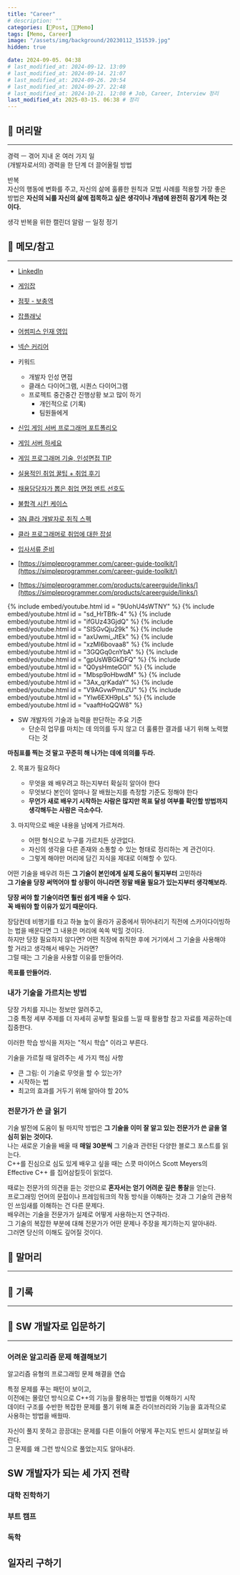 ```yaml
---
title: "Career"
# description: ""
categories: [📀Post, 🍋‍🟩Memo]
tags: [Memo, Career]
image: "/assets/img/background/20230112_151539.jpg"
hidden: true

date: 2024-09-05. 04:38
# last_modified_at: 2024-09-12. 13:09
# last_modified_at: 2024-09-14. 21:07
# last_modified_at: 2024-09-26. 20:54
# last_modified_at: 2024-09-27. 22:48
# last_modified_at: 2024-10-21. 12:08 # Job, Career, Interview 정리
last_modified_at: 2025-03-15. 06:38 # 정리
---
```


## 📀 머리말

---

경력 ㅡ 겪어 지내 온 여러 가지 일  
(개발자로서의) 경력을 한 단계 더 끌어올릴 방법  

반복  
자신의 행동에 변화를 주고, 자신의 삶에 훌륭한 원칙과 모범 사례를 적용할 가장 좋은 방법은 **자신의 뇌를 자신의 삶에 접목하고 싶은 생각이나 개념에 완전히 잠기게 하는 것이다.**  

생각 반복을 위한 캘린더 알람 ㅡ 일정 정기

## 📀 메모/참고

---

- [LinkedIn](https://www.linkedin.com/feed/)

- [게임잡](https://www.gamejob.co.kr/main/home)
- [점핏 - 보충역](https://www.jumpit.co.kr/search?sort=relation&keyword=보충역)
- [잡플래닛](https://www.jobplanet.co.kr/job)
- [어썸피스 인재 영입](https://recruit.awesomepiece.com/)
- [넥슨 커리어](https://career.nexon.com/common/main)

- 키워드
  - 개발자 인성 면접
  - 클래스 다이어그램, 시퀀스 다이어그램
  - 프로젝트 중간중간 진행상황 보고 많이 하기
    - 개인적으로 (기록)
    - 팀원들에게

- [신입 게임 서버 프로그래머 포트폴리오](https://developstudy.tistory.com/72)
- [게임 서버 하세요](https://gall.dcinside.com/mgallery/board/view/?id=gamejob&no=374)

- [게임 프로그래머 기술, 인성면접 TIP](https://m.dcinside.com/board/gamejob/27979?recommend=1)
- [실용적인 취업 꿀팁 + 취업 후기](https://gall.dcinside.com/board/view/?id=employment&no=1420825)
- [채용담당자가 뽑은 취업 면접 멘트 선호도](https://x.com/wildcatclub_/status/1837713685986648119)
- [불합격 시킨 케이스](https://x.com/Conoh_ts/status/1674653891450003463)

- [3N 클라 개발자로 취직 스펙](https://m.dcinside.com/board/gamejob/180880)
- [클라 프로그래머로 취업에 대한 잡설](ttps://m.dcinside.com/board/game_dev/76371)

- [입사서류 준비](https://blog.naver.com/signalyeon/222545412093)

- [https://simpleprogrammer.com/career-guide-toolkit/](https://simpleprogrammer.com/career-guide-toolkit/)  
- [https://simpleprogrammer.com/products/careerguide/links/](https://simpleprogrammer.com/products/careerguide/links/)  

{% include embed/youtube.html id = "9UohU4sWTNY" %}
{% include embed/youtube.html id = "sd_HrTBfk-4" %}
{% include embed/youtube.html id = "ifGUz43GjdQ" %}
{% include embed/youtube.html id = "SISGvQju29k" %}
{% include embed/youtube.html id = "axUwmi_JtEk" %}
{% include embed/youtube.html id = "xzMl6bovaa8" %}
{% include embed/youtube.html id = "3GQGq0cnYbA" %}
{% include embed/youtube.html id = "gpUsWBGkDFQ" %}
{% include embed/youtube.html id = "Q0ysHmteGOI" %}
{% include embed/youtube.html id = "Mbsp9oHbwdM" %}
{% include embed/youtube.html id = "3Ax_qrKadaY" %}
{% include embed/youtube.html id = "V9AGvwPmnZU" %}
{% include embed/youtube.html id = "Ylw6EXH9pLs" %}
{% include embed/youtube.html id = "vaaftHoQQW8" %}

- SW 개발자의 기술과 능력을 판단하는 주요 기준
  - 단순히 업무를 마치는 데 의의를 두지 않고 더 훌륭한 결과를 내기 위해 노력했다는 것

**마침표를 찍는 것 말고 꾸준히 해 나가는 데에 의의를 두라.**  

2. 목표가 필요하다
   - 무엇을 왜 배우려고 하는지부터 확실히 알아야 한다
   - 무엇보다 본인이 얼마나 잘 배웠는지를 측정할 기준도 정해야 한다
   - **무언가 새로 배우기 시작하는 사람은 많지만 목표 달성 여부를 확인할 방법까지 생각해두는 사람은 극소수다.**

5. 마지막으로 배운 내용을 남에게 가르쳐라.
   - 어떤 형식으로 누구를 가르치든 상관없다.
   - 자신의 생각을 다른 존재와 소통할 수 있는 형태로 정리하는 게 관건이다.
   - 그렇게 해야만 머리에 담긴 지식을 제대로 이해할 수 있다.

어떤 기술을 배우려 하든 **그 기술이 본인에게 실제 도움이 될지부터** 고민하라  
**그 기술을 당장 써먹어야 할 상황이 아니라면 정말 배울 필요가 있는지부터 생각해보라.**  

**당장 써야 할 기술이라면 훨씬 쉽게 배울 수 있다.**  
**꼭 배워야 할 이유가 있기 때문이다.**  

장담컨데 비행기를 타고 하늘 높이 올라가 공중에서 뛰어내리기 직전에 스카이다이빙하는 법을 배운다면 그 내용은 머리에 쏙쏙 박힐 것이다.  
하지만 당장 필요하지 않다면? 어떤 직장에 취직한 후에 거기에서 그 기술을 사용해야 할 거라고 생각해서 배우는 거라면?  
그럴 때는 그 기술을 사용할 이유를 만들어라.  

**목표를 만들어라.**  

### 내가 기술을 가르치는 방법

당장 가치를 지니는 정보만 알려주고,  
그중 특정 세부 주제를 더 자세히 공부할 필요를 느낄 때 활용할 참고 자료를 제공하는데 집중한다.  

이러한 학습 방식을 저자는 "적시 학습" 이라고 부른다.  

기술을 가르칠 때 알려주는 세 가지 핵심 사항  

- 큰 그림: 이 기술로 무엇을 할 수 있는가?
- 시작하는 법
- 최고의 효과를 거두기 위해 알아야 할 20%

### 전문가가 쓴 글 읽기

기술 발전에 도움이 될 마지막 방법은 **그 기술을 이미 잘 알고 있는 전문가가 쓴 글을 열심히 읽는 것이다.**  
나는 새로운 기술을 배울 때 **매일 30분씩** 그 기술과 관련된 다양한 블로그 포스트를 읽는다.  
C++를 진심으로 심도 있게 배우고 싶을 때는 스콧 마이어스 Scott Meyers의 Effective C++ 를 집어삼킬듯이 읽었다.  

때로는 전문가의 의견을 듣는 것만으로 **혼자서는 얻기 어려운 깊은 통찰**을 얻는다.  
프로그래밍 언어의 문접이나 프레임워크의 작동 방식을 이해하는 것과 그 기술의 관용적인 쓰임새를 이해하는 건 다른 문제다.  
배우려는 기술을  전문가가 실제로 어떻게 사용하는지 연구하라.  
그 기술의 복잡한 부분에 대해 전문가가 어떤 문제나 주장을 제기하는지 알아내라.  
그러면 당신의 이해도 깊어질 것이다.  

## 📀 말머리

---

## 📀 기록

---

## 📀 SW 개발자로 입문하기

---

### 어려운 알고리즘 문제 해결해보기

알고리즘 유형의 프로그래밍 문제 해결을 연습  

특정 문제를 푸는 패턴이 보이고,  
이전에는 몰랐던 방식으로 C++의 기능을 활용하는 방법을 이해하기 시작  
데이터 구조를 수반한 복잡한 문제를 풀기 위해 표준 라이브러리와 기능을 효과적으로 사용하는 방법을 배웠따.  

자신이 풀지 못하고 끙끙대는 문제를 다른 이들이 어떻게 푸는지도 반드시 살펴보길 바란다.  
그 문제를 왜 그런 방식으로 풀었는지도 알아내라.  

## SW 개발자가 되는 세 가지 전략

### 대학 진학하기

### 부트 캠프

### 독학

## 일자리 구하기
